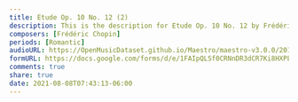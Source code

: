 ```yaml
---
title: Etude Op. 10 No. 12 (2)
description: This is the description for Etude Op. 10 No. 12 by Frédéric Chopin
composers: [Frédéric Chopin]
periods: [Romantic]
audioURL: https://OpenMusicDataset.github.io/Maestro/maestro-v3.0.0/2015/MIDI-Unprocessed_R1_D1-1-8_mid--AUDIO-from_mp3_06_R1_2015_wav--6.midi
formURL: https://docs.google.com/forms/d/e/1FAIpQLSf0CRNnDR3dCR7Ki8HXPLfFZIAMkWKoofMdxR2V8irFyxbMZw/viewform
comments: true
share: true
date: 2021-08-08T07:43:13-06:00
---
```

